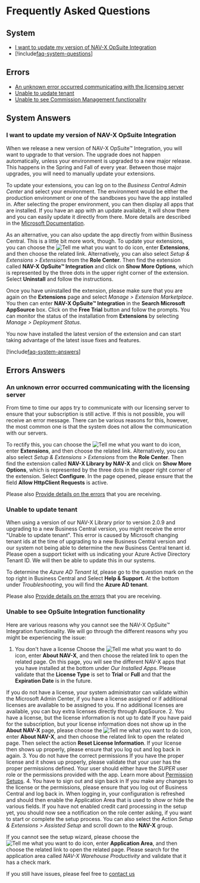 # Frequently Asked Questions

## System

- [I want to update my version of NAV-X OpSuite Integration](faq-index.md#i-want-to-update-my-version-of-nav-x-opsuite-integration)
- [!include[faq-system-questions](../includes/faq-system-questions.md)]

## Errors

- [An unknown error occurred communicating with the licensing server](faq-index.md#an-unknown-error-occurred-communicating-with-the-licensing-server)
- [Unable to update tenant](faq-index.md#unable-to-update-tenant)
- [Unable to see Commission Management functionality](faq-index.md#unable-to-see-opsuite-integration-functionality)

## System Answers

### I want to update my version of NAV-X OpSuite Integration

When we release a new version of NAV-X OpSuite™ Integration, you will want to upgrade to that version. The upgrade does not happen automatically, unless your environment is upgraded to a new major release. This happens in the Spring and Fall of every year. Between those major upgrades, you will need to manually update your extensions.

To update your extensions, you can log on to the *Business Central Admin Center* and select your environment. The environment would be either the production environment or one of the sandboxes you have the app installed in. After selecting the proper environment, you can then display all apps that are installed. If you have an app with an update available, it will show there and you can easily update it directly from there. More details are described in the [Microsoft Documentation](https://learn.microsoft.com/en-us/dynamics365/business-central/dev-itpro/administration/tenant-admin-center-manage-apps).

As an alternative, you can also update the app directly from within Business Central. This is a little bit more work, though. To update your extensions, you can choose the ![Tell me what you want to do](/images/magnifying-glass.gif) icon, enter **Extensions**, and then choose the related link. Alternatively, you can also select *Setup & Extensions > Extensions* from the **Role Center**. Then find the extension called **NAV-X OpSuite™ Integration** and click on **Show More Options**, which is represented by the three dots in the upper right corner of the extension. Select **Uninstall** and follow the instructions.

Once you have uninstalled the extension, please make sure that you are again on the **Extensions** page and select *Manage > Extension Marketplace*. You then can enter **NAV-X OpSuite™ Integration** in the **Search Microsoft AppSource** box. Click on the **Free Trial** button and follow the prompts. You can monitor the status of the installation from **Extensions** by selecting *Manage > Deployment Status*.

You now have installed the latest version of the extension and can start taking advantage of the latest issue fixes and features.

[!include[faq-system-answers](../includes/faq-system-answers.md)]

## Errors Answers

### An unknown error occurred communicating with the licensing server

From time to time our apps try to communicate with our licensing server to ensure that your subscription is still active. If this is not possible, you will receive an error message. There can be various reasons for this, however, the most common one is that the system does not allow the communication with our servers.

To rectify this, you can choose the ![Tell me what you want to do](/images/magnifying-glass.gif) icon, enter **Extensions**, and then choose the related link. Alternatively, you can also select *Setup & Extensions > Extensions* from the **Role Center**. Then find the extension called **NAV-X Library by NAV-X** and click on **Show More Options**, which is represented by the three dots in the upper right corner of the extension. Select **Configure**. In the page opened, please ensure that the field **Allow HttpClient Requests** is active.

Please also [Provide details on the errors](../how-to-debug-service-errors.md) that you are receiving.

### Unable to update tenant

When using a version of our NAV-X Library prior to version 2.0.9 and upgrading to a new Business Central version, you might receive the error "Unable to update tenant". This error is caused by Microsoft changing tenant ids at the time of upgrading to a new Business Central version and our system not being able to determine the new Business Central tenant id. Please open a support ticket with us indicating your Azure Active Directory Tenant ID. We will then be able to update this in our systems.

To determine the *Azure AD Tenant Id*, please go to the question mark on the top right in Business Central and Select **Help & Support**. At the bottom under *Troubleshooting*, you will find the **Azure AD tenant**.

Please also [Provide details on the errors](../how-to-debug-service-errors.md) that you are receiving.

### Unable to see OpSuite Integration functionality

Here are various reasons why you cannot see the NAV-X OpSuite™ Integration functionality. We will go through the different reasons why you might be experiencing the issue:

1. You don't have a license
 Choose the ![Tell me what you want to do](/images/magnifying-glass.gif) icon, enter **About NAV-X**, and then choose the related link to open the related page. On this page, you will see the different NAV-X apps that you have installed at the bottom under *Our Installed Apps*. Please validate that the **License Type** is set to **Trial** or **Full** and that the **Expiration Date** is in the future.

 If you do not have a license, your system administrator can validate within the Microsoft Admin Center, if you have a license assigned or if additional licenses are available to be assigned to you. If no additional licenses are available, you can buy extra licenses directly through AppSource.
2. You have a license, but the license information is not up to date
 If you have paid for the subscription, but your license information does not show up in the **About NAV-X** page, please choose the ![Tell me what you want to do](/images/magnifying-glass.gif) icon, enter **About NAV-X**, and then choose the related link to open the related page. Then select the action **Reset License Information**. If your license then shows up properly, please ensure that you log out and log back in again.
3. You do not have the correct permissions
 If you have the proper license and it shows up properly, please validate that your user has the proper permissions defined. Your user should either have the *SUPER* user role or the permissions provided with the app. Learn more about [Permission Setups](permission-setups.md).
4. You have to sign out and sign back in
 If you make any changes to the license or the permissions, please ensure that you log out of Business Central and log back in. When logging in, your configuration is refreshed and should then enable the Application Area that is used to show or hide the various fields. If you have not enabled credit card processing in the setup yet, you should now see a notification on the role center asking, if you want to start or complete the setup process. You can also select the Action *Setup & Extensions > Assisted Setup* and scroll down to the **NAV-X** group.

 If you cannot see the setup wizard, please choose the ![Tell me what you want to do](/images/magnifying-glass.gif) icon, enter **Application Area**, and then choose the related link to open the related page. Please search for the application area called *NAV-X Warehouse Productivity* and validate that it has a check mark.

If you still have issues, please feel free to [contact us](https://nav-x.com/support/)
